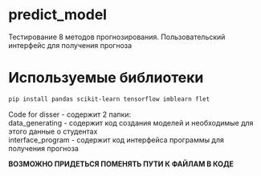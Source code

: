 # predict_model
Тестирование 8 методов прогнозирования. Пользовательский интерфейс для получения прогноза

# Используемые библиотеки
```bash
pip install pandas scikit-learn tensorflow imblearn flet
```
Code for disser - содержит 2 папки:   
data_generating - содержит код создания моделей и необходимые для этого данные о студентах   
interface_program - содержит код интерфейса программы для получения прогноза

**ВОЗМОЖНО ПРИДЕТЬСЯ ПОМЕНЯТЬ ПУТИ К ФАЙЛАМ В КОДЕ**
